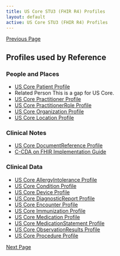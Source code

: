 ```yaml
---
title: US Core STU3 (FHIR R4) Profiles
layout: default
active: US Core STU3 (FHIR R4) Profiles
---
```


[Previous Page](HRex_Profiles.html)

## Profiles used by Reference
### People and Places

* <a href="http://hl7.org/fhir/us/core/2019Jan/StructureDefinition-us-core-patient.html">US Core Patient Profile</a>
* Related Person This is a gap for US Core.
* <a href="http://hl7.org/fhir/us/core/2019Jan/StructureDefinition-us-core-practitioner.html">US Core Practitioner Profile</a>
* <a href="http://hl7.org/fhir/us/core/2019Jan/StructureDefinition-us-core-practitionerrole.html">US Core PractitionerRole Profile</a>
* <a href="http://hl7.org/fhir/us/core/2019Jan/StructureDefinition-us-core-organization.html">US Core Organization Profile</a>
* <a href="http://hl7.org/fhir/us/core/2019Jan/StructureDefinition-us-core-location.html">US Core Location Profile</a>


### Clinical Notes
* <a href="http://hl7.org/fhir/us/core/2019Jan/StructureDefinition-us-core-documentreference.html">US Core DocumentReference Profile</a>
* <a href="http://hl7.org/fhir/us/ccda/index.html">C-CDA on FHIR Implementation Guide</a>


### Clinical Data 
* <a href="http://hl7.org/fhir/us/core/2019Jan/StructureDefinition-us-core-allergyintolerance.html">US Core AllergyIntolerance Profile</a>
* <a href="http://hl7.org/fhir/us/core/2019Jan/StructureDefinition-us-core-condition.html">US Core Condition Profile</a>
* <a href="http://hl7.org/fhir/us/core/2019Jan/StructureDefinition-us-core-device.html">US Core Device Profile</a>
* <a href="http://hl7.org/fhir/us/core/2019Jan/StructureDefinition-us-core-diagnosticreport.html">US Core DiagnosticReport Profile</a>
* <a href="http://hl7.org/fhir/us/core/2019Jan/StructureDefinition-us-core-encounter.html">US Core Encounter Profile</a>
* <a href="http://hl7.org/fhir/us/core/2019Jan/StructureDefinition-us-core-immunization.html">US Core Immunization Profile</a>
* <a href="http://hl7.org/fhir/us/core/2019Jan/StructureDefinition-us-core-medication.html">US Core Medication Profile</a>
* <a href="http://hl7.org/fhir/us/core/2019Jan/StructureDefinition-us-core-medicationstatement.html">US Core MedicationStatement Profile </a>
* <a href="http://hl7.org/fhir/us/core/2019Jan/StructureDefinition-us-core-observationresults.html">US Core ObservationResults Profile</a>
* <a href="http://hl7.org/fhir/us/core/2019Jan/StructureDefinition-us-core-procedure.html">US Core Procedure Profile</a>




[Next Page](Argonaut_FHIR_(DSTU2)_Profiles.html)